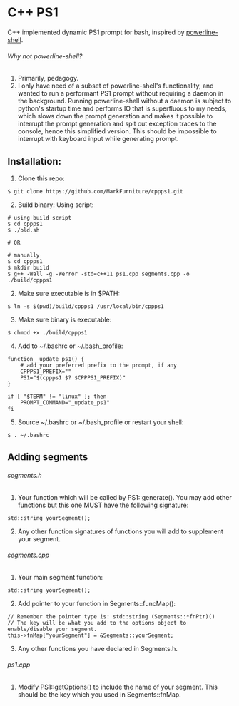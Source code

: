 # C++ PS1

C++ implemented dynamic PS1 prompt for bash, inspired by [powerline-shell](https://github.com/b-ryan/powerline-shell).

###### Why not powerline-shell?
1. Primarily, pedagogy.
2. I only have need of a subset of powerline-shell's functionality, and wanted to run a performant PS1 prompt without requiring a daemon in the background. Running powerline-shell without a daemon is subject to python's startup time and performs IO that is superfluous to my needs, which slows down the prompt generation and makes it possible to interrupt the prompt generation and spit out exception traces to the console, hence this simplified version. This should be impossible to interrupt with keyboard input while generating prompt.

## Installation:

1. Clone this repo:
```
$ git clone https://github.com/MarkFurniture/cppps1.git
```
2. Build binary:
Using script:
```
# using build script
$ cd cppps1
$ ./bld.sh

# OR

# manually
$ cd cppps1
$ mkdir build
$ g++ -Wall -g -Werror -std=c++11 ps1.cpp segments.cpp -o ./build/cppps1
```
2. Make sure executable is in $PATH:
```
$ ln -s $(pwd)/build/cppps1 /usr/local/bin/cppps1
```
3. Make sure binary is executable:
```
$ chmod +x ./build/cppps1
```
4. Add to ~/.bashrc or ~/.bash_profile:
```
function _update_ps1() {
    # add your preferred prefix to the prompt, if any
    CPPPS1_PREFIX=""
    PS1="$(cppps1 $? $CPPPS1_PREFIX)"
}

if [ "$TERM" != "linux" ]; then
    PROMPT_COMMAND="_update_ps1"
fi
```
5. Source ~/.bashrc or ~/.bash_profile or restart your shell:
```
$ . ~/.bashrc
```

## Adding segments
###### segments.h
1. Your function which will be called by PS1::generate(). You may add other functions but this one MUST have the following signature:
```
std::string yourSegment();
```
2. Any other function signatures of functions you will add to supplement your segment.

###### segments.cpp
1. Your main segment function:
```
std::string yourSegment();
```
2. Add pointer to your function in Segments::funcMap():
```
// Remember the pointer type is: std::string (Segments::*fnPtr)()
// The key will be what you add to the options object to enable/disable your segment.
this->fnMap["yourSegment"] = &Segments::yourSegment;
```
3. Any other functions you have declared in Segments.h.

###### ps1.cpp
1. Modify PS1::getOptions() to include the name of your segment. This should be the key which you used in Segments::fnMap.
